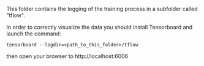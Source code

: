 This folder contains the logging of the training process in a subfolder called "tflow".

In order to correctly visualize the data you should install Tensorboard and launch the command:

``` tensorboard --logdir=<path_to_this_folder>/tflow  ```

then open your browser to http://localhost:6006

